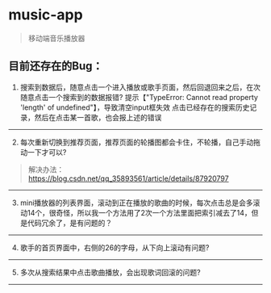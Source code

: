# music-app

> 移动端音乐播放器

## 目前还存在的Bug：

1. 搜索到数据后，随意点击一个进入播放或歌手页面，然后回退回来之后，在次随意点击一个搜索到的数据报错?
   提示【"TypeError: Cannot read property 'length' of undefined"】，导致清空input框失效
   点击已经存在的搜索历史记录，然后在点击某一首歌，也会报上述的错误
---
2. 每次重新切换到推荐页面，推荐页面的轮播图都会卡住，不轮播，自己手动拖动一下才可以?
> 解决办法：https://blog.csdn.net/qq_35893561/article/details/87920797
---
3. mini播放器的列表界面，滚动到正在播放的歌曲的时候，每次点击总是会多滚动14个，很奇怪，所以我一个方法用了2次一个方法里面把索引减去了14，但是代码冗余了，是有问题的？
---
4. 歌手的首页界面中，右侧的26的字母，从下向上滚动有问题?
---
5. 多次从搜索结果中点击歌曲播放，会出现歌词回滚的问题?
---
